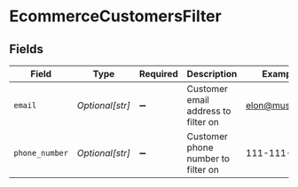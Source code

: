 # EcommerceCustomersFilter


## Fields

| Field                               | Type                                | Required                            | Description                         | Example                             |
| ----------------------------------- | ----------------------------------- | ----------------------------------- | ----------------------------------- | ----------------------------------- |
| `email`                             | *Optional[str]*                     | :heavy_minus_sign:                  | Customer email address to filter on | elon@musk.com                       |
| `phone_number`                      | *Optional[str]*                     | :heavy_minus_sign:                  | Customer phone number to filter on  | 111-111-1111                        |